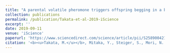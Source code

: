```yaml
---
title: "A parental volatile pheromone triggers offspring begging in a burying beetle"
collection: publications
permalink: /publication/Takata-et-al-2019-iScience
excerpt: ''
date: 2019-09-11
venue: 'iScience'
paperurl: 'https://www.sciencedirect.com/science/article/pii/S258900421930224X'
citation: '<b><u>Takata, M.</u></b>, Mitaka, Y., Steiger, S., Mori, N. (2019) <i>iScience</i> <b>19</b>: 1260-1278.'
---
```


<!-- 論文の要約・解説など入れたければここ打つ -->
